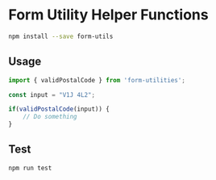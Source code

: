 # Form Utility Helper Functions

```sh
npm install --save form-utils
```

## Usage

```javascript
import { validPostalCode } from 'form-utilities';

const input = "V1J 4L2";

if(validPostalCode(input)) {
    // Do something
}

```

## Test

```sh
npm run test
```